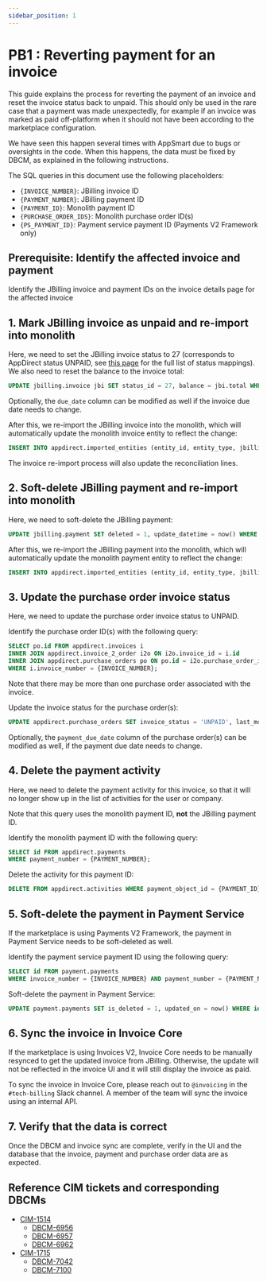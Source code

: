 ```yaml
---
sidebar_position: 1
---
```


# PB1 : Reverting payment for an invoice

This guide explains the process for reverting the payment of an invoice and reset the invoice status back to unpaid. This should only be used in the rare case that a payment was made unexpectedly, for example if an invoice was marked as paid off-platform when it should not have been according to the marketplace configuration.

We have seen this happen several times with AppSmart due to bugs or oversights in the code. When this happens, the data must be fixed by DBCM, as explained in the following instructions.

The SQL queries in this document use the following placeholders:
* `{INVOICE_NUMBER}`: JBilling invoice ID
* `{PAYMENT_NUMBER}`: JBilling payment ID
* `{PAYMENT_ID}`: Monolith payment ID
* `{PURCHASE_ORDER_IDS}`: Monolith purchase order ID(s)
* `{PS_PAYMENT_ID}`: Payment service payment ID (Payments V2 Framework only)

## Prerequisite: Identify the affected invoice and payment

Identify the JBilling invoice and payment IDs on the invoice details page for the affected invoice
## 1. Mark JBilling invoice as unpaid and re-import into monolith

Here, we need to set the JBilling invoice status to 27 (corresponds to AppDirect status UNPAID, see [this page](https://appdirect.jira.com/wiki/spaces/EN/pages/216349069/Invoice+Status+Monitoring) for the full list of status mappings). We also need to reset the balance to the invoice total:
```sql
UPDATE jbilling.invoice jbi SET status_id = 27, balance = jbi.total WHERE jbi.id = {INVOICE_NUMBER};
```
Optionally, the `due_date` column can be modified as well if the invoice due date needs to change.

After this, we re-import the JBilling invoice into the monolith, which will automatically update the monolith invoice entity to reflect the change:
```sql
INSERT INTO appdirect.imported_entities (entity_id, entity_type, jbilling_instance_type, created_on, last_modified) VALUES ({INVOICE_NUMBER}, 'INVOICE', 'LIVE', now(), now());
```

The invoice re-import process will also update the reconciliation lines.

## 2. Soft-delete JBilling payment and re-import into monolith

Here, we need to soft-delete the JBilling payment:
```sql
UPDATE jbilling.payment SET deleted = 1, update_datetime = now() WHERE id = {PAYMENT_NUMBER};
```

After this, we re-import the JBilling payment into the monolith, which will automatically update the monolith payment entity to reflect the change:
```sql
INSERT INTO appdirect.imported_entities (entity_id, entity_type, jbilling_instance_type, created_on, last_modified) VALUES ({PAYMENT_NUMBER}, 'PAYMENT', 'LIVE', now(), now());
```

## 3. Update the purchase order invoice status

Here, we need to update the purchase order invoice status to UNPAID.

Identify the purchase order ID(s) with the following query:
```sql
SELECT po.id FROM appdirect.invoices i
INNER JOIN appdirect.invoice_2_order i2o ON i2o.invoice_id = i.id
INNER JOIN appdirect.purchase_orders po ON po.id = i2o.purchase_order_id
WHERE i.invoice_number = {INVOICE_NUMBER};
```

Note that there may be more than one purchase order associated with the invoice.

Update the invoice status for the purchase order(s):
```sql
UPDATE appdirect.purchase_orders SET invoice_status = 'UNPAID', last_modified = now() WHERE id in {PURCHASE_ORDER_IDS};
```
Optionally, the `payment_due_date` column of the purchase order(s) can be modified as well, if the payment due date needs to change.

## 4. Delete the payment activity

Here, we need to delete the payment activity for this invoice, so that it will no longer show up in the list of activities for the user or company.

Note that this query uses the monolith payment ID, **not** the JBilling payment ID.

Identify the monolith payment ID with the following query:
```sql
SELECT id FROM appdirect.payments
WHERE payment_number = {PAYMENT_NUMBER};
```

Delete the activity for this payment ID:
```sql
DELETE FROM appdirect.activities WHERE payment_object_id = {PAYMENT_ID};
```

## 5. Soft-delete the payment in Payment Service

If the marketplace is using Payments V2 Framework, the payment in Payment Service needs to be soft-deleted as well.

Identify the payment service payment ID using the following query:
```sql
SELECT id FROM payment.payments
WHERE invoice_number = {INVOICE_NUMBER} AND payment_number = {PAYMENT_NUMBER};
```

Soft-delete the payment in Payment Service:
```sql
UPDATE payment.payments SET is_deleted = 1, updated_on = now() WHERE id = {PS_PAYMENT_ID};
```

## 6. Sync the invoice in Invoice Core

If the marketplace is using Invoices V2, Invoice Core needs to be manually resynced to get the updated invoice from JBilling. Otherwise, the update will not be reflected in the invoice UI and it will still display the invoice as paid.

To sync the invoice in Invoice Core, please reach out to `@invoicing` in the `#tech-billing` Slack channel. A member of the team will sync the invoice using an internal API.

## 7. Verify that the data is correct

Once the DBCM and invoice sync are complete, verify in the UI and the database that the invoice, payment and purchase order data are as expected.

## Reference CIM tickets and corresponding DBCMs

* [CIM-1514](https://appdirect.jira.com/browse/CIM-1514)
  * [DBCM-6956](https://appdirect.jira.com/browse/DBCM-6956)
  * [DBCM-6957](https://appdirect.jira.com/browse/DBCM-6957)
  * [DBCM-6962](https://appdirect.jira.com/browse/DBCM-6962)
* [CIM-1715](https://appdirect.jira.com/browse/CIM-1715)
  * [DBCM-7042](https://appdirect.jira.com/browse/DBCM-7042)
  * [DBCM-7100](https://appdirect.jira.com/browse/DBCM-7100)